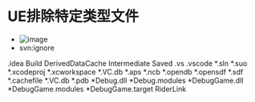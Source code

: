 # UE排除特定类型文件
  - ![image](https://github.com/lanwu5/lantz.github.io/assets/42904565/4c4c2745-3124-49c9-a87c-6db0f3d4d233)
  - svn:ignore
    
  .idea
  Build
  DerivedDataCache
  Intermediate
  Saved
  .vs
  .vscode
  *.sln
  *.suo
  *.xcodeproj
  *.xcworkspace
  *.VC.db
  *.aps
  *.ncb
  *.opendb
  *.opensdf
  *.sdf
  *.cachefile
  *.VC.db
  *.pdb
  *Debug.dll
  *Debug.modules
  *DebugGame.dll
  *DebugGame.modules
  *DebugGame.target
  RiderLink
